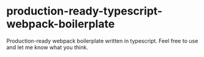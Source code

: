 # production-ready-typescript-webpack-boilerplate
Production-ready webpack boilerplate written in typescript. Feel free to use and let me know what you think.

